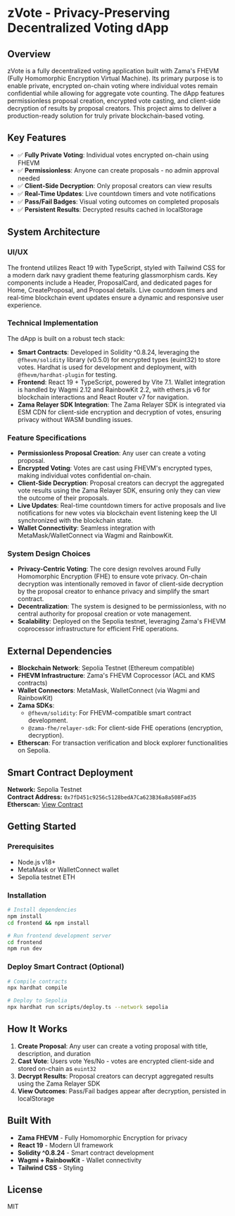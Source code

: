# zVote - Privacy-Preserving Decentralized Voting dApp

## Overview
zVote is a fully decentralized voting application built with Zama's FHEVM (Fully Homomorphic Encryption Virtual Machine). Its primary purpose is to enable private, encrypted on-chain voting where individual votes remain confidential while allowing for aggregate vote counting. The dApp features permissionless proposal creation, encrypted vote casting, and client-side decryption of results by proposal creators. This project aims to deliver a production-ready solution for truly private blockchain-based voting.

## Key Features
- ✅ **Fully Private Voting**: Individual votes encrypted on-chain using FHEVM
- ✅ **Permissionless**: Anyone can create proposals - no admin approval needed
- ✅ **Client-Side Decryption**: Only proposal creators can view results
- ✅ **Real-Time Updates**: Live countdown timers and vote notifications
- ✅ **Pass/Fail Badges**: Visual voting outcomes on completed proposals
- ✅ **Persistent Results**: Decrypted results cached in localStorage

## System Architecture

### UI/UX
The frontend utilizes React 19 with TypeScript, styled with Tailwind CSS for a modern dark navy gradient theme featuring glassmorphism cards. Key components include a Header, ProposalCard, and dedicated pages for Home, CreateProposal, and Proposal details. Live countdown timers and real-time blockchain event updates ensure a dynamic and responsive user experience.

### Technical Implementation
The dApp is built on a robust tech stack:
- **Smart Contracts**: Developed in Solidity ^0.8.24, leveraging the `@fhevm/solidity` library (v0.5.0) for encrypted types (euint32) to store votes. Hardhat is used for development and deployment, with `@fhevm/hardhat-plugin` for testing.
- **Frontend**: React 19 + TypeScript, powered by Vite 7.1. Wallet integration is handled by Wagmi 2.12 and RainbowKit 2.2, with ethers.js v6 for blockchain interactions and React Router v7 for navigation.
- **Zama Relayer SDK Integration**: The Zama Relayer SDK is integrated via ESM CDN for client-side encryption and decryption of votes, ensuring privacy without WASM bundling issues.

### Feature Specifications
- **Permissionless Proposal Creation**: Any user can create a voting proposal.
- **Encrypted Voting**: Votes are cast using FHEVM's encrypted types, making individual votes confidential on-chain.
- **Client-Side Decryption**: Proposal creators can decrypt the aggregated vote results using the Zama Relayer SDK, ensuring only they can view the outcome of their proposals.
- **Live Updates**: Real-time countdown timers for active proposals and live notifications for new votes via blockchain event listening keep the UI synchronized with the blockchain state.
- **Wallet Connectivity**: Seamless integration with MetaMask/WalletConnect via Wagmi and RainbowKit.

### System Design Choices
- **Privacy-Centric Voting**: The core design revolves around Fully Homomorphic Encryption (FHE) to ensure vote privacy. On-chain decryption was intentionally removed in favor of client-side decryption by the proposal creator to enhance privacy and simplify the smart contract.
- **Decentralization**: The system is designed to be permissionless, with no central authority for proposal creation or vote management.
- **Scalability**: Deployed on the Sepolia testnet, leveraging Zama's FHEVM coprocessor infrastructure for efficient FHE operations.

## External Dependencies
- **Blockchain Network**: Sepolia Testnet (Ethereum compatible)
- **FHEVM Infrastructure**: Zama's FHEVM Coprocessor (ACL and KMS contracts)
- **Wallet Connectors**: MetaMask, WalletConnect (via Wagmi and RainbowKit)
- **Zama SDKs**:
    - `@fhevm/solidity`: For FHEVM-compatible smart contract development.
    - `@zama-fhe/relayer-sdk`: For client-side FHE operations (encryption, decryption).
- **Etherscan**: For transaction verification and block explorer functionalities on Sepolia.

## Smart Contract Deployment

**Network:** Sepolia Testnet  
**Contract Address:** `0x7fD451c9256c5128bedA7Ca623B36a8a508Fad35`  
**Etherscan:** [View Contract](https://sepolia.etherscan.io/address/0x7fD451c9256c5128bedA7Ca623B36a8a508Fad35)

## Getting Started

### Prerequisites
- Node.js v18+
- MetaMask or WalletConnect wallet
- Sepolia testnet ETH

### Installation

```bash
# Install dependencies
npm install
cd frontend && npm install

# Run frontend development server
cd frontend
npm run dev
```

### Deploy Smart Contract (Optional)

```bash
# Compile contracts
npx hardhat compile

# Deploy to Sepolia
npx hardhat run scripts/deploy.ts --network sepolia
```

## How It Works

1. **Create Proposal**: Any user can create a voting proposal with title, description, and duration
2. **Cast Vote**: Users vote Yes/No - votes are encrypted client-side and stored on-chain as `euint32`
3. **Decrypt Results**: Proposal creators can decrypt aggregated results using the Zama Relayer SDK
4. **View Outcomes**: Pass/Fail badges appear after decryption, persisted in localStorage

## Built With

- **Zama FHEVM** - Fully Homomorphic Encryption for privacy
- **React 19** - Modern UI framework
- **Solidity ^0.8.24** - Smart contract development
- **Wagmi + RainbowKit** - Wallet connectivity
- **Tailwind CSS** - Styling

## License

MIT
